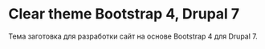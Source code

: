 # Clear theme Bootstrap 4, Drupal 7
Тема заготовка для разработки сайт на основе Bootstrap 4 для Drupal 7.